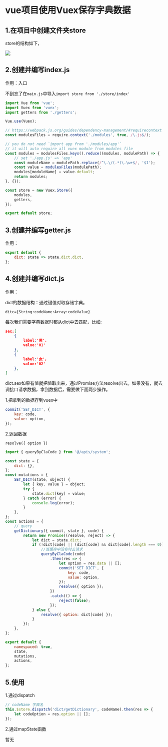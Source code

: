 # vue项目使用Vuex保存字典数据

## 1.在项目中创建文件夹store

store的结构如下，

![](https://gitee.com/youngniu/pic-bed/raw/master/img/20201215204904.png)

## 2.创建并编写index.js

作用：入口

不到忘了在`main.js`中导入`import store from './store/index'`



```js
import Vue from 'vue';
import Vuex from 'vuex';
import getters from './getters';

Vue.use(Vuex);

// https://webpack.js.org/guides/dependency-management/#requirecontext
const modulesFiles = require.context('./modules', true, /\.js$/);

// you do not need `import app from './modules/app'`
// it will auto require all vuex module from modules file
const modules = modulesFiles.keys().reduce((modules, modulePath) => {
    // set './app.js' => 'app'
    const moduleName = modulePath.replace(/^\.\/(.*)\.\w+$/, '$1');
    const value = modulesFiles(modulePath);
    modules[moduleName] = value.default;
    return modules;
}, {});

const store = new Vuex.Store({
    modules,
    getters,
});

export default store;

```

## 3.创建并编写getter.js

作用：

```js
export default {
    dict: state => state.dict.dict,
};

```

## 4.创建并编写dict.js

作用：

dict的数据结构：通过键值对取存储字典。

```
ditc={String:codeName:Array:codeValue}
```

每次我们需要字典数据时都从dict中去匹配，比如:

```json
sex:[
	{
		label:'男'，
		value:'01'
	},
	{
		label:'女'，
		value:'02'
	},
]
```

dict.sex如果有值就把值取出来，通过Promise方法resolve出去。如果没有，就去调接口请求数据，拿到数据后，需要做下面两步操作。

1.把拿到的数据存到vuex中

```js
commit('SET_DICT', {
    key: code,
    value: option,
});
```

2.返回数据

 `resolve({ option })`



```js
import { queryByClaCode } from '@/apis/system';

const state = {
    dict: {},
};
const mutations = {
    SET_DICT(state, object) {
        let { key, value } = object;
        try {
            state.dict[key] = value;
        } catch (error) {
            console.log(error);
        }
    },
};
const actions = {
    // query
    getDictionary({ commit, state }, code) {
        return new Promise((resolve, reject) => {
            let dict = state.dict;
            if (!dict[code] || (dict[code] && dict[code].length === 0)) {
                //当缓存中没有时去请求
                queryByClaCode(code)
                    .then(res => {
                        let option = res.data || [];
                        commit('SET_DICT', {
                            key: code,
                            value: option,
                        });
                        resolve({ option });
                    })
                    .catch(() => {
                        reject(false);
                    });
            } else {
                resolve({ option: dict[code] });
            }
        });
    },
};

export default {
    namespaced: true,
    state,
    mutations,
    actions,
};

```

## 5.使用

1.通过dispatch

```js
// codeName 字典名
this.$store.dispatch('dict/getDictionary', codeName).then(res => {
	let codeOption = res.option || [];
});
```

2.通过mapState函数

暂无

